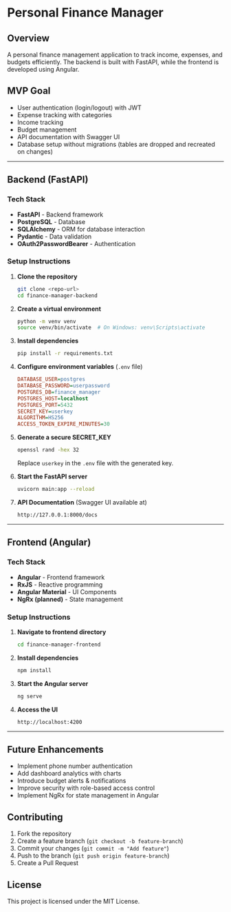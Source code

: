 # Personal Finance Manager

## Overview
A personal finance management application to track income, expenses, and budgets efficiently. The backend is built with FastAPI, while the frontend is developed using Angular.

## MVP Goal
- User authentication (login/logout) with JWT
- Expense tracking with categories
- Income tracking
- Budget management
- API documentation with Swagger UI
- Database setup without migrations (tables are dropped and recreated on changes)

---

## Backend (FastAPI)
### Tech Stack
- **FastAPI** - Backend framework
- **PostgreSQL** - Database
- **SQLAlchemy** - ORM for database interaction
- **Pydantic** - Data validation
- **OAuth2PasswordBearer** - Authentication

### Setup Instructions
1. **Clone the repository**
   ```bash
   git clone <repo-url>
   cd finance-manager-backend
   ```
2. **Create a virtual environment**
   ```bash
   python -m venv venv
   source venv/bin/activate  # On Windows: venv\Scripts\activate
   ```
3. **Install dependencies**
   ```bash
   pip install -r requirements.txt
   ```
4. **Configure environment variables** (`.env` file)
   ```ini
   DATABASE_USER=postgres
   DATABASE_PASSWORD=userpassword
   POSTGRES_DB=finance_manager
   POSTGRES_HOST=localhost
   POSTGRES_PORT=5432
   SECRET_KEY=userkey
   ALGORITHM=HS256
   ACCESS_TOKEN_EXPIRE_MINUTES=30
   ```
5. **Generate a secure SECRET_KEY**
   ```bash
   openssl rand -hex 32
   ```
   Replace `userkey` in the `.env` file with the generated key.

6. **Start the FastAPI server**
   ```bash
   uvicorn main:app --reload
   ```
7. **API Documentation** (Swagger UI available at)
   ```
   http://127.0.0.1:8000/docs
   ```

---

## Frontend (Angular)
### Tech Stack
- **Angular** - Frontend framework
- **RxJS** - Reactive programming
- **Angular Material** - UI Components
- **NgRx (planned)** - State management

### Setup Instructions
1. **Navigate to frontend directory**
   ```bash
   cd finance-manager-frontend
   ```
2. **Install dependencies**
   ```bash
   npm install
   ```
3. **Start the Angular server**
   ```bash
   ng serve
   ```
4. **Access the UI**
   ```
   http://localhost:4200
   ```

---

## Future Enhancements
- Implement phone number authentication
- Add dashboard analytics with charts
- Introduce budget alerts & notifications
- Improve security with role-based access control
- Implement NgRx for state management in Angular

## Contributing
1. Fork the repository
2. Create a feature branch (`git checkout -b feature-branch`)
3. Commit your changes (`git commit -m "Add feature"`)
4. Push to the branch (`git push origin feature-branch`)
5. Create a Pull Request

## License
This project is licensed under the MIT License.

